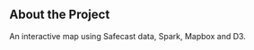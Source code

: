 
<!-- TABLE OF CONTENTS -->

## About the Project
An interactive map using Safecast data, Spark, Mapbox and D3.

<!-- ### Built With

## Getting Started

### Prerequisites

### Installation

## Usage-->
